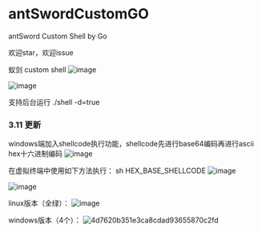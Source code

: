# antSwordCustomGO
antSword Custom Shell by Go

欢迎star，欢迎issue

蚁剑 custom shell
![image](https://user-images.githubusercontent.com/38403959/222891077-ab4ba862-d246-4b22-85bb-9691bc2b8913.png)

![image](https://user-images.githubusercontent.com/38403959/222891046-21088301-1320-4b9c-97b4-57da56b25fb2.png)


支持后台运行
./shell -d=true

### 3.11 更新
windows端加入shellcode执行功能，shellcode先进行base64编码再进行ascii hex十六进制编码
![image](https://user-images.githubusercontent.com/38403959/224484604-5b3b013e-5475-4ccd-8a8b-640dd653ddf6.png)

在虚拟终端中使用如下方法执行：
sh HEX_BASE_SHELLCODE
![image](https://user-images.githubusercontent.com/38403959/224484617-06938d85-3fd4-4899-99ca-b530a4152a5e.png)

![image](https://user-images.githubusercontent.com/38403959/224484761-6d8b32e0-e399-4d7a-8503-12e641e36045.png)


linux版本（全绿）：
![image](https://user-images.githubusercontent.com/38403959/224486276-0c90d3a8-2233-4b9b-a258-7db1f2e4a812.png)

windows版本（4个）：
![4d7620b351e3ca8cdad93655870c2fd](https://user-images.githubusercontent.com/38403959/224486307-8c899e32-573e-486f-b51f-9ead569bab95.png)
